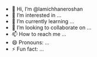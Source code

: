 - 👋 Hi, I’m @lamichhaneroshan
- 👀 I’m interested in ...
- 🌱 I’m currently learning ...
- 💞️ I’m looking to collaborate on ...
- 📫 How to reach me ...
- 😄 Pronouns: ...
- ⚡ Fun fact: ...

<!---
lamichhaneroshan/lamichhaneroshan is a ✨ special ✨ repository because its `README.md` (this file) appears on your GitHub profile.
You can click the Preview link to take a look at your changes.
--->
